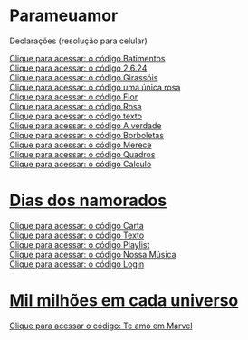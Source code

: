 # Parameuamor
 Declarações (resolução para celular)

<a href="https://nivelton.github.io/Parameuamor/Declarações/Batimentos.html" target="_blank">Clique para acessar: o código Batimentos</a>
<br>
<a href="https://nivelton.github.io/Parameuamor/Declarações/2.6.24.html" target="_blank">Clique para acessar: o código 2.6.24
<br>
<a href="https://nivelton.github.io/Parameuamor/Declarações/Girassóis.html" target="_blank">Clique para acessar: o código Girassóis
<br>
<a href="https://nivelton.github.io/Parameuamor/Declarações/rosa no copo.html" target="_blank">Clique para acessar: o código uma única rosa
<br>
<a href="https://nivelton.github.io/Parameuamor/Declarações/Flor.html" target="_blank">Clique para acessar: o código Flor
<br>
<a href="https://nivelton.github.io/Parameuamor/Declarações/Rosa.html" target="_blank">Clique para acessar: o código Rosa
<br>
<a href="https://nivelton.github.io/Parameuamor/Declarações/texto.html" target="_blank">Clique para acessar: o código texto
<br>
<a href="https://nivelton.github.io/Parameuamor/Declarações/A verdade.html" target="_blank">Clique para acessar: o código A verdade
<br>
<a href="https://nivelton.github.io/Parameuamor/Declarações/Borboletas.html" target="_blank">Clique para acessar: o código Borboletas
<br>
<a href="https://nivelton.github.io/Parameuamor/Declarações/Merece.html" target="_blank">Clique para acessar: o código Merece
<br>
<a href="https://nivelton.github.io/Parameuamor/Declarações/Quadros.html" target="_blank">Clique para acessar: o código Quadros
<br>
<a href="https://nivelton.github.io/Parameuamor/Declarações/Calculo.html" target="_blank">Clique para acessar: o código Calculo
<br>
<h1>Dias dos namorados</h1>
<a href="https://nivelton.github.io/Parameuamor/Declarações/Coração.html" target="_blank">Clique para acessar: o código Carta
<br>
<a href="https://nivelton.github.io/Parameuamor/Declarações/TextoDN.html" target="_blank">Clique para acessar: o código Texto
<br>
<a href="https://nivelton.github.io/Parameuamor/Sitefoto/untitled.html" target="_blank">Clique para acessar: o código Playlist
<br>
<a href="https://nivelton.github.io/Parameuamor/música/Música.html" target="_blank">Clique para acessar: o código Nossa Música
<br>
<a href="https://nivelton.github.io/Parameuamor/site/Index.html" target="_blank">Clique para acessar: o código Login
<br>
<h1>Mil milhões em cada universo</h1>
<a href="https://nivelton.github.io/Parameuamor/Te amo em Marvel/Capa.html" target="_blank">Clique para acessar o código: Te amo em Marvel